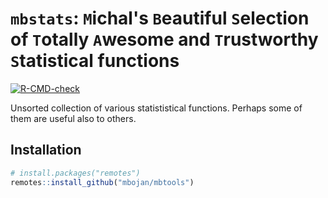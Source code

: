 # `mbstats`: `M`ichal's `B`eautiful `S`election of `T`otally `A`wesome and `T`rustworthy `S`tatistical functions

<!-- badges: start -->
[![R-CMD-check](https://github.com/mbojan/mbstats/workflows/R-CMD-check/badge.svg)](https://github.com/mbojan/mbstats/actions)
<!-- badges: end -->

Unsorted collection of various statististical functions. Perhaps some of them are useful also to others.


## Installation

```r
# install.packages("remotes")
remotes::install_github("mbojan/mbtools")
```
